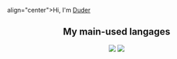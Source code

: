align="center">Hi, I'm [Duder](https://discord.gg/users/634716508777611274)

<h2 align="center">My main-used langages</h2>
<p align="center"><a href="https://www.lua.org/"><img src="https://img.shields.io/badge/Lua-01A2FF?style=for-the-bage&logo=lua"/></a>
 <a href="https://www.python.org/"><img src="https://img.shields.io/badge/Python-FFD640?style=for-the-bage&logo=python"/></a></p>

 
